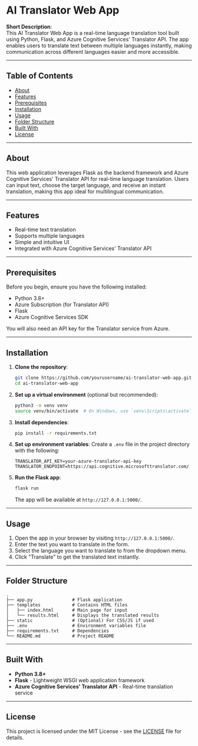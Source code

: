 # AI Translator Web App

**Short Description**:  
This AI Translator Web App is a real-time language translation tool built using Python, Flask, and Azure Cognitive Services' Translator API. The app enables users to translate text between multiple languages instantly, making communication across different languages easier and more accessible.

---

## Table of Contents
- [About](#about)
- [Features](#features)
- [Prerequisites](#prerequisites)
- [Installation](#installation)
- [Usage](#usage)
- [Folder Structure](#folder-structure)
- [Built With](#built-with)
- [License](#license)

---

## About
This web application leverages Flask as the backend framework and Azure Cognitive Services' Translator API for real-time language translation. Users can input text, choose the target language, and receive an instant translation, making this app ideal for multilingual communication.

---

## Features
- Real-time text translation
- Supports multiple languages
- Simple and intuitive UI
- Integrated with Azure Cognitive Services' Translator API

---

## Prerequisites
Before you begin, ensure you have the following installed:
- Python 3.8+
- Azure Subscription (for Translator API)
- Flask
- Azure Cognitive Services SDK

You will also need an API key for the Translator service from Azure.

---

## Installation

1. **Clone the repository**:
   ```bash
   git clone https://github.com/yourusername/ai-translator-web-app.git
   cd ai-translator-web-app
   ```

2. **Set up a virtual environment** (optional but recommended):
   ```bash
   python3 -m venv venv
   source venv/bin/activate  # On Windows, use `venv\Scripts\activate`
   ```

3. **Install dependencies**:
   ```bash
   pip install -r requirements.txt
   ```

4. **Set up environment variables**:
   Create a `.env` file in the project directory with the following:
   ```
   TRANSLATOR_API_KEY=your-azure-translator-api-key
   TRANSLATOR_ENDPOINT=https://api.cognitive.microsofttranslator.com/
   ```

5. **Run the Flask app**:
   ```bash
   flask run
   ```
   The app will be available at `http://127.0.0.1:5000/`.

---

## Usage

1. Open the app in your browser by visiting `http://127.0.0.1:5000/`.
2. Enter the text you want to translate in the form.
3. Select the language you want to translate to from the dropdown menu.
4. Click "Translate" to get the translated text instantly.

---

## Folder Structure
```
.
├── app.py               # Flask application
├── templates            # Contains HTML files
│   ├── index.html       # Main page for input
│   └── results.html     # Displays the translated results
├── static               # (Optional) For CSS/JS if used
├── .env                 # Environment variables file
├── requirements.txt     # Dependencies
└── README.md            # Project README
```

---

## Built With
- **Python 3.8+**
- **Flask** - Lightweight WSGI web application framework
- **Azure Cognitive Services' Translator API** - Real-time translation service

---

## License
This project is licensed under the MIT License - see the [LICENSE](LICENSE) file for details.
